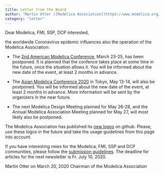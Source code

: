 ```yaml
---
title: Letter from the Board
author: "Martin Otter ([Modelica Association](https://www.modelica.org/))"
category: "letter"
---
```


Dear Modelica, FMI, SSP, DCP interested,

the worldwide Coronavirus epidemic influences also the operation of the Modelica Association:

- The [2nd American Modelica Conference](https://www.modelica.org/events/modelica2020Americas),
  March 23-25, has been postponed. It is planned that the confence takes place at some time in 
  the future, once the situation allows it. You will be informed about the new date of the event,
  at least 2 months in advance.

- The [Asian Modelica Conference 2020](https://2020.asian.conference.modelica.org/) in Tokyo, 
  May 13-14, will also be postponed. You will be informed about the new date of the event,
  at least 2 months in advance. More information will be sent by the organizers in the
  near future.
  
- The next Modelica Design Meeting planned for May 26-28, and the Annual Modelica Association Meeting
  planned for May 27, will most likely also be postponed. 
  
The Modelica Association has published its [new logos](https://github.com/modelica/MA-Logos)
on github. Please, use these logos in the future and take the usage guidelines from this page
into account.

If you have interesting news for the Modelica, FMI, SSP and DCP communities,
please follow the [submission guidelines](https://newsletter.modelica.org/submission-guidelines.html).
The deadline for articles for the next newsletter is Fr. July 10, 2020.

Martin Otter on March 20, 2020
Chairman of the Modelica Association

